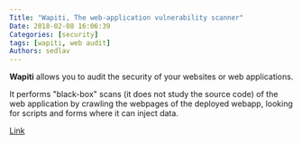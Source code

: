 ```yaml
---
Title: "Wapiti, The web-application vulnerability scanner"
Date: 2018-02-08 16:06:39
Categories: [security]
tags: [wapiti, web audit]
Authors: sedlav
---
```


**Wapiti** allows you to audit the security of your websites or web applications.

It performs "black-box" scans (it does not study the source code) of the web application by crawling the webpages of the deployed webapp, looking for scripts and forms where it can inject data.

[Link](http://wapiti.sourceforge.net/)

